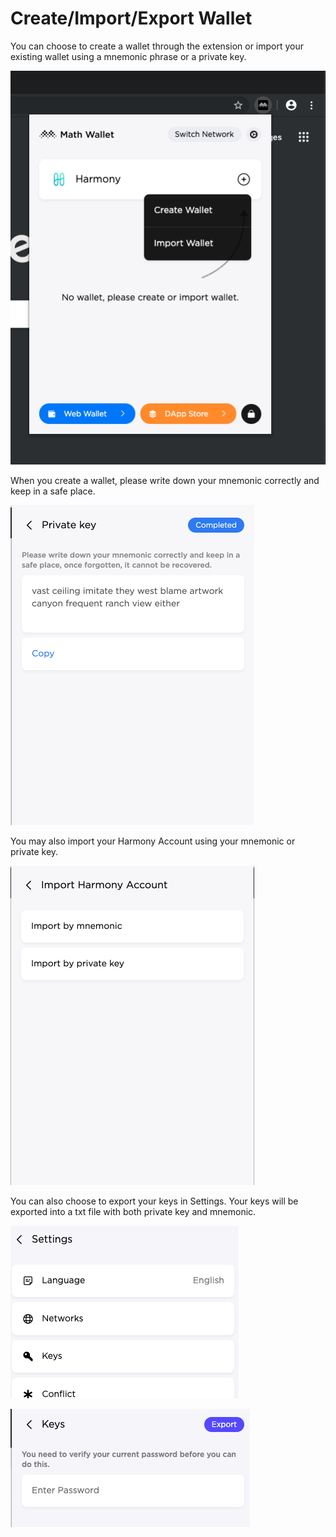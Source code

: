 # Create/Import/Export Wallet

You can choose to create a wallet through the extension or import your existing wallet using a mnemonic phrase or a private key.

![](<../../../../../.gitbook/assets/image (29) (2) (2) (2) (2) (1) (1) (1) (1) (2) (1) (1).png>)

When you create a wallet, please write down your mnemonic correctly and keep in a safe place.&#x20;

![](<../../../../../.gitbook/assets/image (67) (1).png>)

You may also import your Harmony Account using your mnemonic or private key.

![](<../../../../../.gitbook/assets/image (73) (2) (2) (2) (2) (2) (2) (2) (2) (1) (2) (2) (2) (2) (2) (2) (2) (1) (1) (1) (1) (1) (1) (1).png>)

You can also choose to export your keys in Settings. Your keys will be exported into a txt file with both private key and mnemonic.

![](<../../../../../.gitbook/assets/image (116).png>)

![](<../../../../../.gitbook/assets/image (117).png>)
